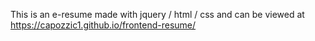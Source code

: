 This is an e-resume made with jquery / html / css and can be viewed at https://capozzic1.github.io/frontend-resume/
